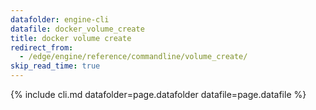 ```yaml
---
datafolder: engine-cli
datafile: docker_volume_create
title: docker volume create
redirect_from:
  - /edge/engine/reference/commandline/volume_create/
skip_read_time: true
---
```

<!--
This page is automatically generated from Docker's source code. If you want to
suggest a change to the text that appears here, open a ticket or pull request
in the source repository on GitHub:

https://github.com/docker/cli
-->

{% include cli.md datafolder=page.datafolder datafile=page.datafile %}
